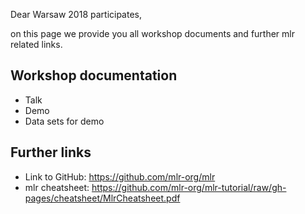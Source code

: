 Dear Warsaw 2018 participates,

on this page we provide you all workshop documents and further mlr related links.

## Workshop documentation
* Talk
* Demo
* Data sets for demo

## Further links
* Link to GitHub: https://github.com/mlr-org/mlr
* mlr cheatsheet: https://github.com/mlr-org/mlr-tutorial/raw/gh-pages/cheatsheet/MlrCheatsheet.pdf